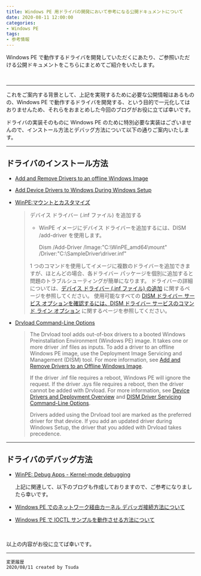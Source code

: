 ```yaml
---
title: Windows PE 用ドライバの開発において参考になる公開ドキュメントについて
date: 2020-08-11 12:00:00
categories:
- Windows PE
tags:
- 参考情報
---
```

Windows PE で動作するドライバを開発していただくにあたり、ご参照いただける公開ドキュメントをこちらにまとめてご紹介をいたします。
<!-- more -->
<br>

***
これをご案内する背景として、上記を実現するために必要な公開情報はあるものの、Windows PE で動作するドライバを開発する、という目的で一元化してはおりませんため、それらをおまとめした今回のブログがお役に立てば幸いです。  

ドライバの実装そのものに Windows PE のために特別必要な実装はございませんので、インストール方法とデバッグ方法について以下の通りご案内いたします。  

---
## ドライバのインストール方法

- [Add and Remove Drivers to an offline Windows Image](https://docs.microsoft.com/en-us/windows-hardware/manufacture/desktop/add-and-remove-drivers-to-an-offline-windows-image)  

- [Add Device Drivers to Windows During Windows Setup](https://docs.microsoft.com/en-us/windows-hardware/manufacture/desktop/add-device-drivers-to-windows-during-windows-setup)  

- [WinPE:マウントとカスタマイズ](https://docs.microsoft.com/ja-jp/windows-hardware/manufacture/desktop/winpe-mount-and-customize)  
   >デバイス ドライバー (.inf ファイル) を追加する  
   >- WinPE イメージにデバイス ドライバーを追加するには、DISM /add-driver を使用します。
   >
   >   Dism /Add-Driver /Image:"C:\WinPE_amd64\mount" /Driver:"C:\SampleDriver\driver.inf"
   >
   >1 つのコマンドを使用してイメージに複数のドライバーを追加できますが、ほとんどの場合、各ドライバー パッケージを個別に追加すると問題のトラブルシューティングが簡単になります。
ドライバーの詳細については、[デバイス ドライバー (.inf ファイル) の追加](https://nam06.safelinks.protection.outlook.com/?url=https%3A%2F%2Fdocs.microsoft.com%2Fja-jp%2Fwindows-hardware%2Fmanufacture%2Fdesktop%2Fwinpe-add-drivers&data=02%7C01%7Cdamochiz%40microsoft.com%7C37c50955ca634ba702c608d8383be05c%7C72f988bf86f141af91ab2d7cd011db47%7C1%7C0%7C637321177103220594&sdata=W98NawWBR4H6So2M70XucYl6WDWoZriC%2BB%2F%2FAoTvVPE%3D&reserved=0) に関するページを参照してください。 使用可能なすべての [DISM ドライバー サービス オプションを確認するには、DISM ドライバー サービスのコマンド ライン オプション](https://nam06.safelinks.protection.outlook.com/?url=https%3A%2F%2Fdocs.microsoft.com%2Fja-jp%2Fwindows-hardware%2Fmanufacture%2Fdesktop%2Fdism-driver-servicing-command-line-options-s14&data=02%7C01%7Cdamochiz%40microsoft.com%7C37c50955ca634ba702c608d8383be05c%7C72f988bf86f141af91ab2d7cd011db47%7C1%7C0%7C637321177103230589&sdata=IERaF%2BuCfM9z3twCzIaBnQUlytFRCisIXD3K9JGl0Ks%3D&reserved=0) に関するページを参照してください。  

- [Drvload Command-Line Options](https://docs.microsoft.com/en-us/windows-hardware/manufacture/desktop/drvload-command-line-options)
   >The Drvload tool adds out-of-box drivers to a booted Windows Preinstallation Environment (Windows PE) image. It takes one or more driver .inf files as inputs. To add a driver to an offline Windows PE image, use the Deployment Image Servicing and Management (DISM) tool. For more information, see [Add and Remove Drivers to an Offline Windows Image](https://nam06.safelinks.protection.outlook.com/?url=https%3A%2F%2Fdocs.microsoft.com%2Fen-us%2Fwindows-hardware%2Fmanufacture%2Fdesktop%2Fadd-and-remove-drivers-to-an-offline-windows-image&data=02%7C01%7Cdamochiz%40microsoft.com%7C37c50955ca634ba702c608d8383be05c%7C72f988bf86f141af91ab2d7cd011db47%7C1%7C0%7C637321177103240581&sdata=AGaBoJ9k1469JrFJ9wD5EbgFb2kc53HEsArtVbKE33E%3D&reserved=0).
   >
   >If the driver .inf file requires a reboot, Windows PE will ignore the request. If the driver .sys file requires a reboot, then the driver cannot be added with Drvload. For more information, see [Device Drivers and Deployment Overview](https://nam06.safelinks.protection.outlook.com/?url=https%3A%2F%2Fdocs.microsoft.com%2Fen-us%2Fwindows-hardware%2Fmanufacture%2Fdesktop%2Fdevice-drivers-and-deployment-overview&data=02%7C01%7Cdamochiz%40microsoft.com%7C37c50955ca634ba702c608d8383be05c%7C72f988bf86f141af91ab2d7cd011db47%7C1%7C0%7C637321177103250576&sdata=HE9JMSfjmwXzyS83feNJD46D1drGkQz7xCxIVb3%2FfD0%3D&reserved=0) and [DISM Driver Servicing Command-Line Options](https://nam06.safelinks.protection.outlook.com/?url=https%3A%2F%2Fdocs.microsoft.com%2Fen-us%2Fwindows-hardware%2Fmanufacture%2Fdesktop%2Fdism-driver-servicing-command-line-options-s14&data=02%7C01%7Cdamochiz%40microsoft.com%7C37c50955ca634ba702c608d8383be05c%7C72f988bf86f141af91ab2d7cd011db47%7C1%7C0%7C637321177103250576&sdata=TQCM7WVJBJa4vHDM%2F2llwYKB6Xc0P2ElnmVZN1x7yQo%3D&reserved=0).
   >
   >Drivers added using the Drvload tool are marked as the preferred driver for that device. If you add an updated driver during Windows Setup, the driver that you added with Drvload takes precedence.

---
## ドライバのデバッグ方法

- [WinPE: Debug Apps - Kernel-mode debugging](https://docs.microsoft.com/en-us/windows-hardware/manufacture/desktop/winpe-debug-apps#kernel-mode-debugging)

   上記に関連して、以下のブログも作成しておりますので、ご参考になりましたら幸いです。

- [Windows PE でのネットワーク経由カーネル デバッガ接続方法について](https://jpwdkblog.github.io/blog/2020/07/29/winpe-kernel-debug-via-network/)

- [Windows PE で IOCTL サンプルを動作させる方法について
](https://jpwdkblog.github.io/blog/2020/07/29/IOCTL-sample/)  
<br>  

以上の内容がお役に立てば幸いです。
***
`変更履歴`  
`2020/08/11 created by Tsuda`  